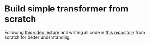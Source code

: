 # Build simple transformer from scratch

Following [this video lecture](https://www.youtube.com/watch?v=kCc8FmEb1nY&ab_channel=AndrejKarpathy) and writing all code in [this repository](https://github.com/karpathy/ng-video-lecture) from scratch for better understanding. 